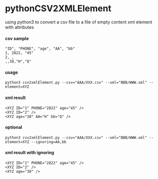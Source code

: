 # pythonCSV2XMLElement
using python3 to convert a csv file to a file of empty content xml element with attributes

#### csv sample
```
"ID", "PHONE", "age", "AA", "bb"
1, 2822, "45"
2, , 
,,38,"H","Q"
```

#### usage
```
python3 csv2xmlElement.py --csv="AAA/XXX.csv" --xml="BBB/WWW.xml" --element=XYZ
```

#### xml result
```
<XYZ ID="1" PHONE="2822" age="45" />
<XYZ ID="2" />
<XYZ age="38" AA="H" bb="Q" />
```

#### optional
```
python3 csv2xmlElement.py --csv="AAA/XXX.csv" --xml="BBB/WWW.xml" --element=XYZ --ignoring=AA,bb
```

#### xml result with ignoring
```
<XYZ ID="1" PHONE="2822" age="45" />
<XYZ ID="2" />
<XYZ age="38" />
```
